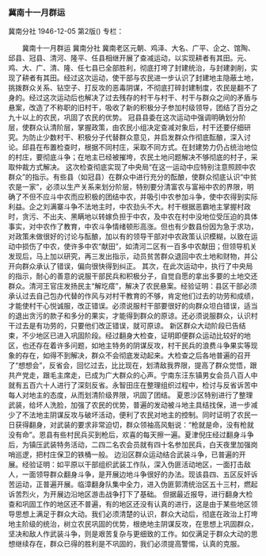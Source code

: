 ### 冀南十一月群运
冀南分社
1946-12-05
第2版()
专栏：

　　冀南十一月群运
    冀南分社
    冀南老区元朝、鸡泽、大名、广平、企之、馆陶、邱县、冠县、清河、隆平、任县相继开展了查减运动，以实现耕者有其田。元、鸡、大、广、清、隆、任七县已全部胜利，彻底打垮了封建统治，与封建剥削，实现了耕者有其田。经过这次运动，使干部与农民进一步认识了封建地主隐蔽土地，挑拨群众关系、钻空子、打反攻的恶毒阴谋，不彻底打碎封建制度，农民是翻不了身的。经过这次运动后也解决了过去残存的村干与村干、村干与群众之间的矛盾与悬案，改造了不称职的旧村干，吸收了新的积极分子参加村级领导，团结了百分之九十以上的农民，巩固了农民的优势。
    冠县县委在这次运动中强调明确划分阶层，使群众认清阶层，掌握政策，由农民小组决定查减对象后，村干还要仔细研究。为防止少数村干、积极分子代替群众意见，并启发群众作彻底酝酿，深入讨论。邱县在布置检查时，根据不同村庄，采取不同方式。在封建势力仍占统治地位的村庄，要彻底斗争；在地主已经被摧垮，农民土地问题解决不够彻底的村子，采取仲裁方式解决。
    这次检查彻底实现了中央局“在这一运动中应特别注意照顾中农群众”的指示。有些县（如冠县）在群众中进行充分的酝酿，使群众彻底认识“中贫农是一家”，必须以生产关系来划分阶层，特别要分清富农与富裕中农的界限，明确了不但不应斗中农而应积极的团结中农，并吸引中农参加斗争，使中农得到实际利益。企之刘满寨斗争不法地主时，中农劲头不大。村干根据恶霸地主掌握村政时，贪污、不出夫、黑瞒地以转嫁负担于中农，及中农在村中没地位受压迫的具体事实，对中农作了教育，中农斗争情绪顿形高涨。但也有少数县份因为急于求功，对政策未做很好的讨论与酝酿，加以有的领导干部对中农政策认识模糊，以致在运动中损伤了中农，使许多中农“献田”，如清河二区有一百多中农献田；但领导机关发现后，马上加以研究，再三发出指示，动员贫苦群众退回中农土地和财物，并公开向群众承认了错误，偏向很快得到纠正。
    其次，在此次运动中，执行了中央局的指示，耐心的善意的说服干部民兵和积极分子，自觉自愿的拿出多要的土地交还群众。清河王官庄发扬民主“解圪瘩”，解决了农民悬案。经验证明：县区干部必须承认过去自己包办代替的作风与对村干教育的不够，肯定他们过去的功劳和成绩，才能使村干心悦诚服，改正错误。必须说服村干部要很好的向群众坦白错误，适当的退出贪污的款子和多分的果实，才能得到群众的原谅。还必须说服群众，认识村干过去是有功劳的，只要他们改正错误，就可原谅。
    新区群众大动阶段已告结束，不少地区已进入巩固阶段。经过翻身大检查，证明即便群众运动比较好的地区，也还存在着许多问题，如地主特务的阴谋反攻，村干民兵的浪费斗争果实等现象的存在，如得不到解决，群众不会彻底发动起来。大检查之后各地普遍的召开了“想想会”，反省会，回忆过去，比比现在，划清敌我界限，提高了群众觉悟，跟共产党走，跟毛主席走，已成为广大群众的心声。宁南东汪东镇男女会员八百人中就有五百六十人进行了深刻反省。永智田庄在整理组织过程中，检讨与反省诉苦中每人对地主的态度，从而划清阶级界限，巩固了团结。
    夏恩沙区特别进行了整理武装，给坏人洗脸，加强了农民的优势，普遍的发动被斗地主具结找保，进一步减少了不法地主阴谋反攻与破坏活动，便利了农民对地主的控制。同时证明了农民一日获得翻身，对武装的要求非常迫切，群众领袖高风魁说：“枪就是命，没有枪就没有命”。恩县有些村民兵买到枪后，欢喜的每天擦一遍。夏津倪庄经过翻身斗争后，为镇压武装特务活动，二四二名农会员就有四十名参加民兵，白天夜里加强岗哨巡逻，把村庄保卫的铁桶一般。
    边沿区群众运动结合武装斗争，已普遍的开展。经验证明：如平原以干部组织武装工作队，深入伪匪活动地区，一面打击敌人，一面领导群众翻身斗争，是开展边地斗争很好的办法。现该县四、五区反奸诉苦运动，正普遍开展。临漳翻身队集中全力，进入伪匪郭清统治区五十三村，燃起诉苦烈火，为开展边沿地区游击战争打下了基础。
    但据最近报导，进行翻身大检查和巩固工作的地区还不普遍，有的地区还没有认真的进行，这是由于某些地区领导思想上满足于群众大动。我们必须清楚的认识，群众大动后，彻底在政治上打垮地主阶级的统治，树立农民巩固的优势，根绝地主阴谋反攻，在思想上巩固群众，坚决和敌人作武装斗争，则是艰苦复杂与更细致的工作。如仅满足于群众大动的思想继续存在，群众已得的胜利是不巩固的，我们必须提高警惕，认真的克服。
